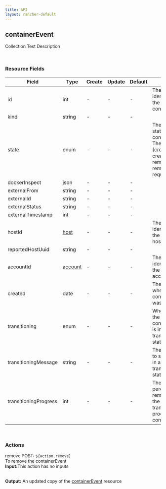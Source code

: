 ```yaml
---
title: API
layout: rancher-default
---
```


## containerEvent

Collection Test Description

​
### Resource Fields

Field | Type | Create | Update | Default | Notes
---|---|---|---|---|---
id | int | - | - | - | The unique identifier for the containerEvent
kind | string | - | - | - | 
state | enum | - | - | - | The current state of the containerEvent. The options are [created, creating, removed, removing, requested].
dockerInspect | json | - | - | - | 
externalFrom | string | - | - | - | 
externalId | string | - | - | - | 
externalStatus | string | - | - | - | 
externalTimestamp | int | - | - | - | 
hostId | [host]({{site.baseurl}}/rancher/api/host/) | - | - | - | The unique identifier for the associated host
reportedHostUuid | string | - | - | - | 
accountId | [account]({{site.baseurl}}/rancher/api/account/) | - | - | - | The unique identifier for the associated account
created | date | - | - | - | The date of when the containerEvent was created.
transitioning | enum | - | - | - | Whether or not the containerEvent is in a transitioning state
transitioningMessage | string | - | - | - | The message to show while in a transitioning state
transitioningProgress | int | - | - | - | The percentage remaining in the transitioning process of the containerEvent












​
### Actions

<span class="action">
<span class="header">
remove
<span class="headerright">POST:  <code>${action.remove}</code></span>
</span>
<div class="action-contents">
To remove the containerEvent
<br>

<span class="input">
<strong>Input:</strong>This action has no inputs
<br>

<br>
</span>

<span class="output"><strong>Output:</strong> An updated copy of the <a href="/rancher/api/containerEvent/">containerEvent</a> resource
</span>
</div>
</span>
</span>
</span>

